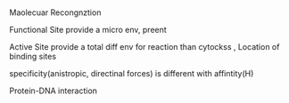 #
Maolecuar Recongnztion

Functional Site
 provide a micro env, preent

Active Site
	provide a total diff env for reaction than cytockss
	,
Location of  binding sites

specificity(anistropic, directinal forces) is different with affintity(H)

Protein-DNA interaction

